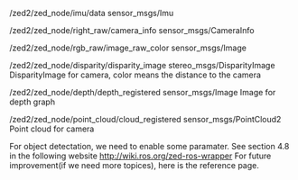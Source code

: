 /zed2/zed_node/imu/data                     sensor_msgs/Imu             

/zed2/zed_node/right_raw/camera_info        sensor_msgs/CameraInfo

/zed2/zed_node/rgb_raw/image_raw_color      sensor_msgs/Image

/zed2/zed_node/disparity/disparity_image    stereo_msgs/DisparityImage              DisparityImage for camera, color means the distance to the camera

/zed2/zed_node/depth/depth_registered       sensor_msgs/Image                       Image for depth graph 

/zed2/zed_node/point_cloud/cloud_registered sensor_msgs/PointCloud2                 Point cloud for camera

For object detectation, we need to enable some paramater. See section 4.8 in the following website
http://wiki.ros.org/zed-ros-wrapper For future improvement(if we need more topices), here is the reference page.